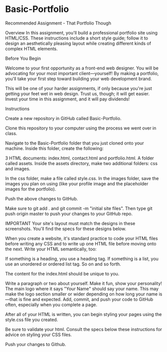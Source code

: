 # Basic-Portfolio
Recommended Assignment - That Portfolio Though

Overview
In this assignment, you'll build a professional portfolio site using HTML/CSS. These instructions include a short style guide; follow it to design an aesthetically pleasing layout while creating different kinds of complex HTML elements.

Before You Begin

Welcome to your first opportunity as a front-end web designer. You will be advocating for your most important client—yourself! By making a portfolio, you'll take your first step toward building your web development brand.

This will be one of your harder assignments, if only because you're just getting your feet wet in web design. Trust us, though; it will get easier. Invest your time in this assignment, and it will pay dividends!

Instructions

Create a new repository in GitHub called Basic-Portfolio.

Clone this repository to your computer using the process we went over in class.

Navigate to the Basic-Portfolio folder that you just cloned onto your machine. Inside this folder, create the following:

3 HTML documents: index.html, contact.html and portfolio.html.
A folder called assets.
Inside the assets directory, make two additional folders: css and images.

In the css folder, make a file called style.css.
In the images folder, save the images you plan on using (like your profile image and the placeholder images for the portfolio).

Push the above changes to GitHub.

Make sure to git add . and git commit -m "initial site files". Then type git push origin master to push your changes to your GitHub repo.

IMPORTANT Your site's layout must match the designs in these screenshots. You'll find the specs for these designs below.

When you create a website, it's standard practice to code your HTML files before writing any CSS and to write up one HTML file before moving onto the next. Write your HTML semantically, too:

If something is a heading, you use a heading tag.
If something is a list, you use an unordered or ordered list tag.
So on and so forth.

The content for the index.html should be unique to you.

Write a paragraph or two about yourself. Make it fun, show your personality!
The main logo where it says "Your Name" should say your name. This may make the logo section smaller or wider depending on how long your name is—that is fine and expected.
Add, commit, and push your code to GitHub often, especially when you complete a page.

After all of your HTML is written, you can begin styling your pages using the style.css file you created.

Be sure to validate your html.
Consult the specs below these instructions for advice on styling your CSS files.

Push your changes to Github.
